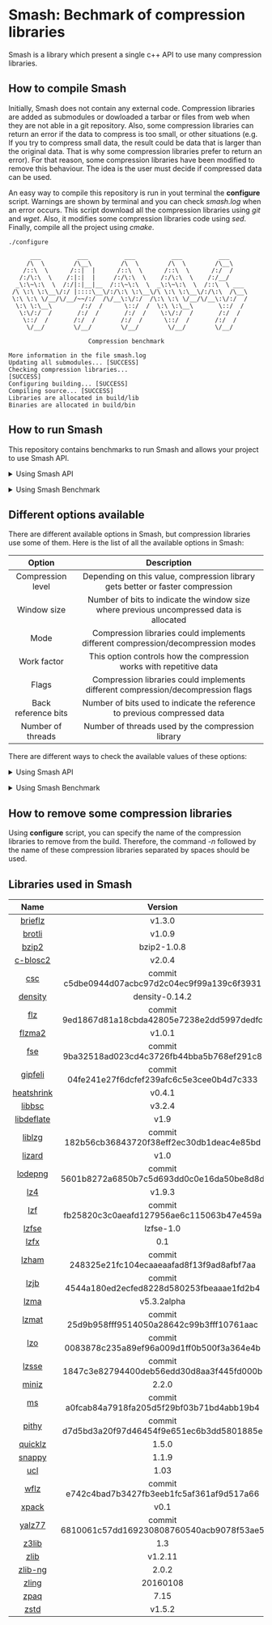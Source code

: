 # Smash: Bechmark of compression libraries

Smash is a library which present a single c++ API to use many compression libraries.

## How to compile Smash
Initially, Smash does not contain any external code. Compression libraries are added as submodules or dowloaded a tarbar or files from web when they are not able in a git repository. Also, some compression libraries can return an error if the data to compress is too small, or other situations (e.g. If you try to compress small data, the result could be data that is larger than the original data. That is why some compression libraries prefer to return an error). For that reason, some compression libraries have been modified to remove this behaviour. The idea is the user must decide if compressed data can be used.

An easy way to compile this repository is run in yout terminal the **configure** script. Warnings are shown by terminal and you can check *smash.log* when an error occurs. This script download all the compression libraries using *git* and *wget*. Also, it modifies some compression libraries code using *sed*. Finally, compile all the project using *cmake*.

```
./configure

      ___          ___          ___          ___          ___
     /\  \        /\__\        /\  \        /\  \        /\__\
    /::\  \      /::|  |      /::\  \      /::\  \      /:/  /
   /:/\:\  \    /:|:|  |     /:/\:\  \    /:/\:\  \    /:/__/
  _\:\~\:\  \  /:/|:|__|__  /::\~\:\  \  _\:\~\:\  \  /::\  \ ___
 /\ \:\ \:\__\/:/ |::::\__\/:/\:\ \:\__\/\ \:\ \:\__\/:/\:\  /\__\
 \:\ \:\ \/__/\/__/~~/:/  /\/__\:\/:/  /\:\ \:\ \/__/\/__\:\/:/  /
  \:\ \:\__\        /:/  /      \::/  /  \:\ \:\__\       \::/  /
   \:\/:/  /       /:/  /       /:/  /    \:\/:/  /       /:/  /
    \::/  /       /:/  /       /:/  /      \::/  /       /:/  /
     \/__/        \/__/        \/__/        \/__/        \/__/

                      Compression benchmark

More information in the file smash.log
Updating all submodules... [SUCCESS]
Checking compression libraries...
[SUCCESS]
Configuring building... [SUCCESS]
Compiling source... [SUCCESS]
Libraries are allocated in build/lib
Binaries are allocated in build/bin
```

## How to run Smash
This repository contains benchmarks to run Smash and allows your project to use Smash API.

<p>
<details><summary>Using Smash API</summary>
Smash API is very flexible. Different compression libraries with differents options can be chosen. Here is a code example.

``` c++
#include <smash.hpp>
#include <options.hpp>

Options options;
// Set compression library options
options.SetCompressionLevel(1);
// options.SetWindowSize(const uint32_t &window_size);
// options.SetMode(const uint8_t &mode);
// options.SetWorkFactor(const uint8_t &work_factor);
// options.SetFlags(const uint8_t &flags);
// options.SetNumberThreads(const uint8_t &number_threads);
// options.SetBackReferenceBits(const uint8_t &back_reference_bits);

uint64_t uncompress_size = 100, compressed_size = 0, decompressed_size = 0;

// Initialize uncompressed data with any information
char uncompressed_data[uncompressed_size];

// Set the compression library to use
Smash lib("zstd");

// Set options to compress
lib.SetOptionsCompressor(&options);
// Get stimated compressed data size
lib.GetCompressedDataSize(uncompressed_data, uncompressed_size, &compressed_size);
// Initialize compressed data
char compressed_data[compressed_size];
// Compress uncompressed data and the real compressed data size is taken
lib.Compress(uncompressed_data, uncompressed_size, compressed_data, &compressed_size);

// Set options to decompress
lib.SetOptionsDecompressor(&options);
// Get stimated decompressed data size
lib.GetDecompressedDataSize(compressed_data, compressed_size, &decompressed_size);
// Initialize decompressed data
char decompressed_data[decompressed_size];
// Decompress compressed data and the real decompressed data size is taken
lib.Decompress(compressed_data, compressed_size, decompressed_data, &decompressed_size);
```
</details>
</p>

<p>
<details><summary>Using Smash Benchmark</summary>
Smash benchmark is the best option if you want to discover the compression library that works best with your data. This is the list of allowed arguments:

``` bash
bin/smash_benchmark -h
To run the smash benchmark:
 bin/smash_benchmark -c <library_name> -i <name_file>

Available arguments where minimum values are used by default.
The minimum values depend on compression libraries:

 -h, --help                                  Show this message

 -h, --help <library>                        Show information about a specific library

 -a, --available_libraries                   Show a list of the available libraries

 -c, --compression_library <library_name>    Library name to use in compression/decompression

 -i, --input_file <file_name>                File name to compress

 -o, --output_file <file_name>               File name where the compress data is stored

 -e, --best_effort                           Run all possible configurations of the selected library

 -n, --repetition_number <number>            Compression and decompression are done <number> times (1 by default)

 -b, --best <option> <number>                Get the <number> configurations of the selected library
                                             with the best <option>. Available options:
                                             0: Compression ratio
                                             1: Compression time
                                             2: Decompression time
                                             3: Total time

 -l, --level <number>                        Compression level to use
                                             Values depend of different libraries

 -s, --window_size <number>                  Set window size
                                             Values depend of different libraries

 -m, --mode <number>                         Specifies the mode used
                                             Values depend of different libraries

 -w, --work_factor <number>                  Controls how the compression works with repetitive data
                                             Values depend of different libraries

 -f, --flags <number>                        Flags to use
                                             Values depend of different libraries

 -r, --back_reference_bits <number>          Number of bits used for back-reference
                                             Values depend of different libraries

 -t, --threads <number>                      Threads used in algorithms
                                             Values depend of different libraries
```
<p>
<details><summary>Running example</summary>

``` bash
bin/smash_benchmark -c all -i Makefile
| Library    | Level | Window | Mode           | WF  | Flags         | Threads | BR  | Original data | Packed data   | Ratio  | Compress    | Decompress  | Total       |
-------------------------------------------------------------------------------------------------------------------------------------------------------------------------
| zstd       | 1     | ------ | -------------- | --- | ------------- | ------- | --- | 121832 Bytes  | 10326 Bytes   | 11.80  | 579.92 MB/s | 123.24 MB/s | 414.57 MB/s |
| zpaq       | 0     | ------ | -------------- | --- | ------------- | ------- | --- | 121832 Bytes  | 12214 Bytes   | 9.97   | 54.72 MB/s  | 14.72 MB/s  | 39.86 MB/s  |
| zling      | 0     | ------ | -------------- | --- | ------------- | ------- | --- | 121832 Bytes  | 8565 Bytes    | 14.22  | 23.70 MB/s  | 11.55 MB/s  | 20.71 MB/s  |
| zlib-ng    | 0     | ------ | -------------- | --- | ------------- | ------- | --- | 121832 Bytes  | 121848 Bytes  | 1.00   | 2826.07 MB/s| 7304.16 MB/s| 2037.60 MB/s|
| zlib       | 0     | ------ | -------------- | --- | ------------- | ------- | --- | 121832 Bytes  | 121848 Bytes  | 1.00   | 1909.68 MB/s| 2146.50 MB/s| 1010.53 MB/s|
| z3lib      | ----- | ------ | -------------- | --- | None          | ------- | --- | 121832 Bytes  | 10273 Bytes   | 11.86  | 18.59 MB/s  | 49.92 MB/s  | 18.03 MB/s  |
| yalz77     | 1     | 10     | -------------- | --- | ------------- | ------- | --- | 121832 Bytes  | 15144 Bytes   | 8.04   | 298.31 MB/s | 174.43 MB/s | 246.02 MB/s |
| xpack      | 1     | ------ | -------------- | --- | ------------- | ------- | --- | 121832 Bytes  | 11725 Bytes   | 10.39  | 223.85 MB/s | 106.56 MB/s | 186.21 MB/s |
| wflz       | 0     | ------ | -------------- | --- | ------------- | ------- | --- | 121832 Bytes  | 16436 Bytes   | 7.41   | 0.56 MB/s   | 154.80 MB/s | 0.56 MB/s   |
| ucl        | 1     | ------ | NRV2B          | --- | ------------- | ------- | --- | 121832 Bytes  | 13015 Bytes   | 9.36   | 71.79 MB/s  | 56.59 MB/s  | 63.22 MB/s  |
| snappy     | ----- | ------ | -------------- | --- | ------------- | ------- | --- | 121832 Bytes  | 16994 Bytes   | 7.17   | 1182.93 MB/s| 407.33 MB/s | 841.89 MB/s |
| quicklz    | ----- | ------ | -------------- | --- | ------------- | ------- | --- | 121832 Bytes  | 15344 Bytes   | 7.94   | 747.86 MB/s | 167.36 MB/s | 478.54 MB/s |
| pithy      | 0     | ------ | -------------- | --- | ------------- | ------- | --- | 121832 Bytes  | 15302 Bytes   | 7.96   | 1267.01 MB/s| 359.63 MB/s | 878.35 MB/s |
| ms         | ----- | ------ | Lznt1          | --- | ------------- | ------- | --- | 121832 Bytes  | 22730 Bytes   | 5.36   | 58.34 MB/s  | 226.94 MB/s | 55.67 MB/s  |
| miniz      | 1     | 10     | None           | --- | ------------- | ------- | --- | 121832 Bytes  | 12949 Bytes   | 9.41   | 392.96 MB/s | 51.16 MB/s  | 216.35 MB/s |
| lzsse      | 1     | ------ | LZSSE2         | --- | ------------- | ------- | --- | 121832 Bytes  | 15083 Bytes   | 8.08   | 6.62 MB/s   | 571.56 MB/s | 6.61 MB/s   |
| lzo        | 0     | ------ | LZO1           | --- | ------------- | ------- | --- | 121832 Bytes  | 16067 Bytes   | 7.58   | 269.49 MB/s | 41.97 MB/s  | 145.93 MB/s |
| lzmat      | ----- | ------ | -------------- | --- | ------------- | ------- | --- | 121832 Bytes  | 12043 Bytes   | 10.12  | 31.94 MB/s  | 19.45 MB/s  | 27.48 MB/s  |
| lzma       | ----- | ------ | Default        | --- | ------------- | 1       | --- | 121832 Bytes  | 9456 Bytes    | 12.88  | 2.78 MB/s   | 4.86 MB/s   | 2.66 MB/s   |
| lzjb       | ----- | ------ | -------------- | --- | ------------- | ------- | --- | 121832 Bytes  | 20184 Bytes   | 6.04   | 294.29 MB/s | 62.31 MB/s  | 165.11 MB/s |
| lzham      | 0     | 15     | -------------- | --- | None          | ------- | --- | 121832 Bytes  | 11668 Bytes   | 10.44  | 2.50 MB/s   | 14.74 MB/s  | 2.46 MB/s   |
| lzfx       | ----- | ------ | -------------- | --- | ------------- | ------- | --- | 121832 Bytes  | 16030 Bytes   | 7.60   | 418.02 MB/s | 115.61 MB/s | 283.26 MB/s |
| lzfse      | ----- | ------ | -------------- | --- | ------------- | ------- | --- | 121832 Bytes  | 10318 Bytes   | 11.81  | 76.88 MB/s  | 111.67 MB/s | 72.64 MB/s  |
| lzf        | 0     | ------ | -------------- | --- | ------------- | ------- | --- | 121832 Bytes  | 17887 Bytes   | 6.81   | 466.77 MB/s | 202.74 MB/s | 348.85 MB/s |
| lz4        | 0     | ------ | Fast           | --- | ------------- | ------- | --- | 121832 Bytes  | 17543 Bytes   | 6.94   | 1078.04 MB/s| 599.92 MB/s | 856.43 MB/s |
| lodepng    | 1     | 10     | -------------- | 1   | Fast          | ------- | 1   | 121832 Bytes  | 17608 Bytes   | 6.92   | 82.16 MB/s  | 66.01 MB/s  | 69.64 MB/s  |
| lizard     | 0     | ------ | FastLZ4        | --- | ------------- | ------- | --- | 121832 Bytes  | 17726 Bytes   | 6.87   | 816.38 MB/s | 486.78 MB/s | 656.25 MB/s |
| liblzg     | 1     | ------ | -------------- | --- | ------------- | ------- | --- | 121832 Bytes  | 17106 Bytes   | 7.12   | 1.58 MB/s   | 132.05 MB/s | 1.58 MB/s   |
| libdeflate | 0     | ------ | Deflate        | --- | ------------- | ------- | --- | 121832 Bytes  | 121842 Bytes  | 1.00   | 5622.67 MB/s| 10148.43 MB/s| 3617.98 MB/s|
| libbsc     | 1     | 10     | Bwt            | --- | None          | ------- | 4   | 121832 Bytes  | 121860 Bytes  | 1.00   | 20.16 MB/s  | 1568.04 MB/s| 19.91 MB/s  |
| heatshrink | ----- | 4      | -------------- | --- | ------------- | ------- | 3   | 121832 Bytes  | 109738 Bytes  | 1.11   | 18.54 MB/s  | 31.86 MB/s  | 12.16 MB/s  |
| gipfeli    | ----- | ------ | -------------- | --- | ------------- | ------- | --- | 121832 Bytes  | 15832 Bytes   | 7.70   | 534.60 MB/s | 96.59 MB/s  | 310.95 MB/s |
| fse        | ----- | ------ | FSE            | --- | ------------- | ------- | --- | 121832 Bytes  | 77556 Bytes   | 1.57   | 224.41 MB/s | 209.55 MB/s | 133.44 MB/s |
| flzma2     | 1     | ------ | -------------- | --- | ------------- | 1       | --- | 121832 Bytes  | 9817 Bytes    | 12.41  | 20.13 MB/s  | 14.07 MB/s  | 18.05 MB/s  |
| flz        | 1     | ------ | -------------- | --- | ------------- | ------- | --- | 121832 Bytes  | 18007 Bytes   | 6.77   | 416.19 MB/s | 78.08 MB/s  | 232.79 MB/s |
| density    | ----- | ------ | Chameleon      | --- | ------------- | ------- | --- | 121832 Bytes  | 71258 Bytes   | 1.71   | 498.68 MB/s | 541.81 MB/s | 324.17 MB/s |
| csc        | 1     | 15     | -------------- | --- | None          | ------- | --- | 121832 Bytes  | 10367 Bytes   | 11.75  | 29.93 MB/s  | 8.44 MB/s   | 22.99 MB/s  |
| c-blosc2   | 0     | ------ | -------------- | --- | None          | 1       | --- | 121832 Bytes  | 121864 Bytes  | 1.00   | 5242.57 MB/s| 7862.70 MB/s| 3145.03 MB/s|
| bzip2      | 1     | ------ | Faster         | 0   | ------------- | ------- | --- | 121832 Bytes  | 8365 Bytes    | 14.56  | 4.81 MB/s   | 2.50 MB/s   | 4.25 MB/s   |
| brotli     | 0     | 10     | Generic        | --- | ------------- | ------- | --- | 121832 Bytes  | 40594 Bytes   | 3.00   | 21.71 MB/s  | 14.13 MB/s  | 14.36 MB/s  |
| brieflz    | 1     | ------ | -------------- | --- | ------------- | ------- | --- | 121832 Bytes  | 13180 Bytes   | 9.24   | 89.72 MB/s  | 14.84 MB/s  | 54.24 MB/s  |
```
</details>
</p>

</details>
</p>

## Different options available
There are different available options in Smash, but compression libraries use some of them. Here is the list of all the available options in Smash:

| Option              | Description    |
| :---:               | :---:          |
| Compression level   | Depending on this value, compression library gets better or faster compression                 |
| Window size         | Number of bits to indicate the window size where previous uncompressed data is allocated       |
| Mode                | Compression libraries could implements different compression/decompression modes               |
| Work factor         | This option controls how the compression works with repetitive data                            |
| Flags               | Compression libraries could implements different compression/decompression flags               |
| Back reference bits | Number of bits used to indicate the reference to previous compressed data                      |
| Number of threads   | Number of threads used by the compression library                                              |

There are different ways to check the available values of these options:

<p>
<details><summary>Using Smash API</summary>
After set the compression library, these values can be obtained.

``` c++
#include <smash.hpp>

// Set the compression library to use
Smash lib("zstd");
// Get compression level values
uint8_t minimum_level = 0, maximum_level = 0;
lib.GetCompressionLevelInformation(nullptr, &minimum_level, &maximum_level);

// Get window size values
uint32_t minimum_size = 0,maximum_size = 0;
lib.GetWindowSizeInformation(nullptr, &minimum_size, &maximum_size);

// Get the available modes depending the compression level used
uint8_t minimum_mode = 0, maximum_mode = 0;
lib.GetModeInformation(nullptr, &minimum_mode, &maximum_mode, minimum_level);

// Get work factor values
uint8_t minimum_factor = 0, maximum_factor = 0;
lib.GetWorkFactorInformation(nullptr, &minimum_factor, &maximum_factor);

// Get the available flags
uint8_t minimum_flags = 0, maximum_flags = 0;
lib.GetFlagsInformation(nullptr, &minimum_flags, &maximum_flags);

// Get the available number of threads
uint8_t minimum_threads = 0, maximum_threads = 0;
lib.GetNumberThreadsInformation(nullptr, &minimum_threads, &maximum_threads);

// Get back reference bit values
uint8_t minimum_bits = 0, maximum_bits = 0;
lib.GetBackReferenceBitsInformation(nullptr,&minimum_bits, &maximum_bits);
```
</details>
</p>

<p>
<details><summary>Using Smash Benchmark</summary>
There is an argument that shows information about a specific library.

``` bash
bin/smash_benchmark -h c-blosc2
c-blosc2       - High performance compressor optimized for binary data
To run the smash benchmark:

 -i, --input_file <file_name>                File name to compress

 -o, --output_file <file_name>               File name where the compress data is stored

 -n, --repetition_number <number>            Compression and decompression are done <number> times (1 by default)

 -l, --level <number>                        Compression level to use
                                             Available values [0-9]
                                             [compression]

 -f, --flags <number>                        Flags to use
                                             Available values [0-2]
                                             0: None
                                             1: Byte
                                             2: Bit
                                             [compression]

 -t, --threads <number>                      Threads used in algorithms
                                             Available values [1-8]
                                             [compression/decompression]
```
</details>
</p>

## How to remove some compression libraries

Using **configure** script, you can specify the name of the compression libraries to remove from the build. Therefore, the command *-n* followed by the name of these compression libraries separated by spaces should be used.

## Libraries used in Smash

| Name              | Version    |
| :---:             | :---:      |
| [brieflz](https://github.com/jibsen/brieflz) | v1.3.0 |
| [brotli](https://github.com/google/brotli) | v1.0.9 |
| [bzip2](https://gitlab.com/bzip2/bzip2) | bzip2-1.0.8 |
| [c-blosc2](https://github.com/Blosc/c-blosc2) | v2.0.4 |
| [csc](https://github.com/fusiyuan2010/CSC) | commit c5dbe0944d07acbc97d2c04ec9f99a139c6f3931 |
| [density](https://github.com/k0dai/density) | density-0.14.2 |
| [flz](https://github.com/svn2github/fastlz) | commit 9ed1867d81a18cbda42805e7238e2dd5997dedfc |
| [flzma2](https://github.com/conor42/fast-lzma2) | v1.0.1 |
| [fse](https://github.com/Cyan4973/FiniteStateEntropy) | commit 9ba32518ad023cd4c3726fb44bba5b768ef291c8 |
| [gipfeli](https://github.com/google/gipfeli) | commit 04fe241e27f6dcfef239afc6c5e3cee0b4d7c333 |
| [heatshrink](https://github.com/atomicobject/heatshrink) | v0.4.1 |
| [libbsc](https://github.com/IlyaGrebnov/libbsc) | v3.2.4 |
| [libdeflate](https://github.com/ebiggers/libdeflate) | v1.9 |
| [liblzg](https://github.com/mbitsnbites/liblzg) | commit 182b56cb36843720f38eff2ec30db1deac4e85bd |
| [lizard](https://github.com/inikep/lizard) | v1.0 |
| [lodepng](https://github.com/lvandeve/lodepng) | commit 5601b8272a6850b7c5d693dd0c0e16da50be8d8d |
| [lz4](https://github.com/lz4/lz4) | v1.9.3 |
| [lzf](https://github.com/nemequ/liblzf) | commit fb25820c3c0aeafd127956ae6c115063b47e459a |
| [lzfse](https://github.com/lzfse/lzfse) | lzfse-1.0 |
| [lzfx](https://code.google.com/archive/p/lzfx/) | 0.1 |
| [lzham](https://github.com/richgel999/lzham_codec_devel) | commit 248325e21fc104ecaaeaafad8f13f9ad8afbf7aa |
| [lzjb](https://github.com/nemequ/lzjb) | commit 4544a180ed2ecfed8228d580253fbeaaae1fd2b4 |
| [lzma](https://tukaani.org/xz/) | v5.3.2alpha |
| [lzmat](https://github.com/nemequ/lzmat) | commit 25d9b958fff9514050a28642c99b3fff10761aac |
| [lzo](https://github.com/nemequ/lzo) | commit 0083878c235a89ef96a009d1ff0b500f3a364e4b |
| [lzsse](https://github.com/ConorStokes/LZSSE) | commit 1847c3e82794400deb56edd30d8aa3f445fd000b |
| [miniz](https://github.com/richgel999/miniz) | 2.2.0 |
| [ms](https://github.com/coderforlife/ms-compress) | commit a0fcab84a7918fa205d5f29bf03b71bd4abb19b4 |
| [pithy](https://github.com/johnezang/pithy) | commit d7d5bd3a20f97d46454f9e651ec6b3dd5801885e |
| [quicklz](https://quicklz.com/) | 1.5.0 |
| [snappy](https://github.com/google/snappy) | 1.1.9 |
| [ucl](http://www.oberhumer.com/opensource/ucl/) | 1.03 |
| [wflz](https://github.com/ShaneYCG/wflz) | commit e742c4bad7b3427fb3eeb1fc5af361af9d517a66 |
| [xpack](https://github.com/ebiggers/xpack) | v0.1 |
| [yalz77](https://bitbucket.org/tkatchev/yalz77) | commit 6810061c57dd169230808760540acb9078f53ae5 |
| [z3lib](https://scara.com/~schirmer/o/z3lib/) | 1.3 |
| [zlib](https://github.com/madler/zlib) | v1.2.11 |
| [zlib-ng](https://github.com/Dead2/zlib-ng) | 2.0.2 |
| [zling](https://github.com/richox/libzling) | 20160108 |
| [zpaq](https://github.com/zpaq/zpaq) | 7.15 |
| [zstd](https://github.com/facebook/zstd) | v1.5.2|